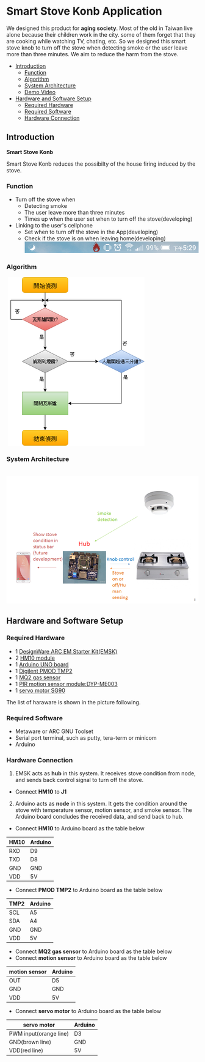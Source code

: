 # Smart Stove Konb Application
We designed this product for **aging society**. Most of the old in Taiwan live alone because their children work in the city. some of them forget that they are cooking while watching TV, chating, etc. So we designed this smart stove knob to turn off the stove when detecting smoke or the user leave more than three minutes. We aim to reduce the harm from the stove.  
* [Introduction](#introduction)
  * [Function](#function)
  * [Algorithm](#algorithm)
  * [System Architecture](#system-architecture)
  * [Demo Video](https://v.youku.com/v_show/id_XMzYxMzEzODU1Ng==.html?spm=a2h3j.8428770.3416059.1)
* [Hardware and Software Setup](#hardware-and-software-setup)
  * [Required Hardware](#required-hardware)
  * [Required Software](#required-software)
  * [Hardware Connection](#hardware-connection)
  
## Introduction

**Smart Stove Konb** 
 
 Smart Stove Konb reduces the possibilty of the house firing induced by the stove.

### Function

- Turn off the stove when
  - Detecting smoke
  - The user leave more than three minutes
  - Times up when the user set when to turn off the stove(developing)
- Linking to the user's cellphone
  - Set when to turn off the stove in the App(developing) 
  - Check if the stove is on when leaving home(developing)
  ![app][1]

### Algorithm 
  ![algorithm][2]

### System Architecture
  ![architecture][3]
  
## Hardware and Software Setup
### Required Hardware
- 1 [DesignWare ARC EM Starter Kit(EMSK)][4]
- 2 [HM10 module][5] 
- 1 [Arduino UNO board][6]
- 1 [Digilent PMOD TMP2][7]
- 1 [MQ2 gas sensor][8]
- 1 [PIR motion sensor module:DYP-ME003][9]
- 1 [servo motor SG90][10]

The list of haraware is shown in the picture following.

### Required Software
- Metaware or ARC GNU Toolset
- Serial port terminal, such as putty, tera-term or minicom
- Arduino

### Hardware Connection
1. EMSK acts as **hub** in this system. It receives stove condition from node, and sends back control signal to turn off the stove.
- Connect **HM10** to **J1**
2. Arduino acts as **node** in this system. It gets the condition around the stove with temperature sensor, motion sensor, and smoke sensor. The Arduino board concludes the received data, and send back to hub.
- Connect **HM10** to Arduino board as the table below

| HM10 | Arduino |
|------|---------|
| RXD  | D9      |
| TXD  | D8      |
| GND  | GND     |
| VDD  | 5V      |
- Connect **PMOD TMP2** to Arduino board as the table below

| TMP2 | Arduino |
|------|---------|
| SCL  | A5      |
| SDA  | A4      |
| GND  | GND     |
| VDD  | 5V      |
- Connect **MQ2 gas sensor** to Arduino board as the table below
- Connect **motion sensor** to Arduino board as the table below

| motion sensor | Arduino |
|---------------|---------|
| OUT           | D5      |
| GND           | GND     |
| VDD           | 5V      |
- Connect **servo motor** to Arduino board as the table below

| servo motor            | Arduino |
|------------------------|---------|
| PWM input(orange line) | D3      |
| GND(brown line)        | GND     |
| VDD(red line)          | 5V      |



[1]:./doc/pic/app.png "app"
[2]:./doc/pic/algorithm.png "algorithm"
[3]:./doc/pic/system_architecture.png "system_architecture"

[4]:https://www.synopsys.com/dw/ipdir.php?ds=arc_em_starter_kit    "DesignWare ARC EM Starter Kit(EMSK)"
[5]:https://goods.ruten.com.tw/item/show?21726620422161 "Ble HM10 module"
[6]:https://goods.ruten.com.tw/item/show?21404239751648
[7]:https://store.digilentinc.com/pmod-tmp2-temperature-sensor/
[8]:https://goods.ruten.com.tw/item/show?21209142783548
[9]:https://goods.ruten.com.tw/item/show?21210114921071
[10]:https://goods.ruten.com.tw/item/show?21211166622336

